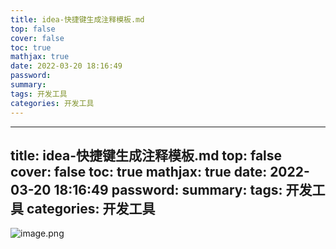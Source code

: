 ```yaml
---
title: idea-快捷键生成注释模板.md
top: false
cover: false
toc: true
mathjax: true
date: 2022-03-20 18:16:49
password:
summary:
tags: 开发工具
categories: 开发工具
---
```

---
title: idea-快捷键生成注释模板.md
top: false
cover: false
toc: true
mathjax: true
date: 2022-03-20 18:16:49
password:
summary:
tags: 开发工具
categories: 开发工具
---
![image.png](https://upload-images.jianshu.io/upload_images/13965490-afba87b34e8a362c.png?imageMogr2/auto-orient/strip%7CimageView2/2/w/1240)
